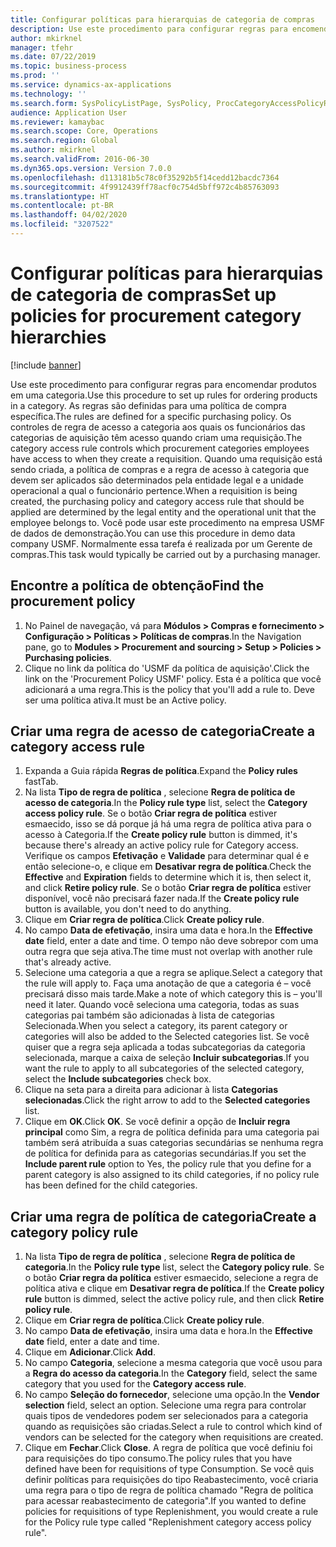 ```yaml
---
title: Configurar políticas para hierarquias de categoria de compras
description: Use este procedimento para configurar regras para encomendar produtos em uma categoria.
author: mkirknel
manager: tfehr
ms.date: 07/22/2019
ms.topic: business-process
ms.prod: ''
ms.service: dynamics-ax-applications
ms.technology: ''
ms.search.form: SysPolicyListPage, SysPolicy, ProcCategoryAccessPolicyRule, ProcCategoryPolicyRule, EcoResCategorySingleLookup
audience: Application User
ms.reviewer: kamaybac
ms.search.scope: Core, Operations
ms.search.region: Global
ms.author: mkirknel
ms.search.validFrom: 2016-06-30
ms.dyn365.ops.version: Version 7.0.0
ms.openlocfilehash: d113181b5c78c0f35292b5f14cedd12bacdc7364
ms.sourcegitcommit: 4f9912439ff78acf0c754d5bff972c4b85763093
ms.translationtype: HT
ms.contentlocale: pt-BR
ms.lasthandoff: 04/02/2020
ms.locfileid: "3207522"
---
```

# <a name="set-up-policies-for-procurement-category-hierarchies"></a><span data-ttu-id="51f79-103">Configurar políticas para hierarquias de categoria de compras</span><span class="sxs-lookup"><span data-stu-id="51f79-103">Set up policies for procurement category hierarchies</span></span>

[!include [banner](../../includes/banner.md)]

<span data-ttu-id="51f79-104">Use este procedimento para configurar regras para encomendar produtos em uma categoria.</span><span class="sxs-lookup"><span data-stu-id="51f79-104">Use this procedure to set up rules for ordering products in a category.</span></span> <span data-ttu-id="51f79-105">As regras são definidas para uma política de compra específica.</span><span class="sxs-lookup"><span data-stu-id="51f79-105">The rules are defined for a specific purchasing policy.</span></span> <span data-ttu-id="51f79-106">Os controles de regra de acesso a categoria aos quais os funcionários das categorias de aquisição têm acesso quando criam uma requisição.</span><span class="sxs-lookup"><span data-stu-id="51f79-106">The category access rule controls which procurement categories employees have access to when they create a requisition.</span></span> <span data-ttu-id="51f79-107">Quando uma requisição está sendo criada, a política de compras e a regra de acesso à categoria que devem ser aplicados são determinados pela entidade legal e a unidade operacional a qual o funcionário pertence.</span><span class="sxs-lookup"><span data-stu-id="51f79-107">When a requisition is being created, the purchasing policy and category access rule that should be applied are determined by the legal entity and the operational unit that the employee belongs to.</span></span> <span data-ttu-id="51f79-108">Você pode usar este procedimento na empresa USMF de dados de demonstração.</span><span class="sxs-lookup"><span data-stu-id="51f79-108">You can use this procedure in demo data company USMF.</span></span> <span data-ttu-id="51f79-109">Normalmente essa tarefa é realizada por um Gerente de compras.</span><span class="sxs-lookup"><span data-stu-id="51f79-109">This task would typically be carried out by a purchasing manager.</span></span>


## <a name="find-the-procurement-policy"></a><span data-ttu-id="51f79-110">Encontre a política de obtenção</span><span class="sxs-lookup"><span data-stu-id="51f79-110">Find the procurement policy</span></span>
1. <span data-ttu-id="51f79-111">No Painel de navegação, vá para **Módulos > Compras e fornecimento > Configuração > Políticas > Políticas de compras**.</span><span class="sxs-lookup"><span data-stu-id="51f79-111">In the Navigation pane, go to **Modules > Procurement and sourcing > Setup > Policies > Purchasing policies**.</span></span>
2. <span data-ttu-id="51f79-112">Clique no link da política do 'USMF da política de aquisição'.</span><span class="sxs-lookup"><span data-stu-id="51f79-112">Click the link on the 'Procurement Policy USMF' policy.</span></span> <span data-ttu-id="51f79-113">Esta é a política que você adicionará a uma regra.</span><span class="sxs-lookup"><span data-stu-id="51f79-113">This is the policy that you'll add a rule to.</span></span> <span data-ttu-id="51f79-114">Deve ser uma política ativa.</span><span class="sxs-lookup"><span data-stu-id="51f79-114">It must be an Active policy.</span></span>  

## <a name="create-a-category-access-rule"></a><span data-ttu-id="51f79-115">Criar uma regra de acesso de categoria</span><span class="sxs-lookup"><span data-stu-id="51f79-115">Create a category access rule</span></span>
1. <span data-ttu-id="51f79-116">Expanda a Guia rápida **Regras de política**.</span><span class="sxs-lookup"><span data-stu-id="51f79-116">Expand the **Policy rules** fastTab.</span></span>
2. <span data-ttu-id="51f79-117">Na lista **Tipo de regra de política** , selecione **Regra de política de acesso de categoria**.</span><span class="sxs-lookup"><span data-stu-id="51f79-117">In the **Policy rule type** list, select the **Category access policy rule**.</span></span> <span data-ttu-id="51f79-118">Se o botão **Criar regra de política** estiver esmaecido, isso se dá porque já há uma regra de política ativa para o acesso à Categoria.</span><span class="sxs-lookup"><span data-stu-id="51f79-118">If the **Create policy rule** button is dimmed, it's because there's already an active policy rule for Category access.</span></span> <span data-ttu-id="51f79-119">Verifique os campos **Efetivação** e **Validade** para determinar qual é e então selecione-o, e clique em **Desativar regra de política**.</span><span class="sxs-lookup"><span data-stu-id="51f79-119">Check the **Effective** and **Expiration** fields to determine which it is, then select it, and click **Retire policy rule**.</span></span> <span data-ttu-id="51f79-120">Se o botão **Criar regra de política** estiver disponível, você não precisará fazer nada.</span><span class="sxs-lookup"><span data-stu-id="51f79-120">If the **Create policy rule** button is available, you don't need to do anything.</span></span>  
3. <span data-ttu-id="51f79-121">Clique em **Criar regra de política**.</span><span class="sxs-lookup"><span data-stu-id="51f79-121">Click **Create policy rule**.</span></span>
4. <span data-ttu-id="51f79-122">No campo **Data de efetivação**, insira uma data e hora.</span><span class="sxs-lookup"><span data-stu-id="51f79-122">In the **Effective date** field, enter a date and time.</span></span> <span data-ttu-id="51f79-123">O tempo não deve sobrepor com uma outra regra que seja ativa.</span><span class="sxs-lookup"><span data-stu-id="51f79-123">The time must not overlap with another rule that's already active.</span></span>  
5. <span data-ttu-id="51f79-124">Selecione uma categoria a que a regra se aplique.</span><span class="sxs-lookup"><span data-stu-id="51f79-124">Select a category that the rule will apply to.</span></span> <span data-ttu-id="51f79-125">Faça uma anotação de que a categoria é – você precisará disso mais tarde.</span><span class="sxs-lookup"><span data-stu-id="51f79-125">Make a note of which category this is – you'll need it later.</span></span> <span data-ttu-id="51f79-126">Quando você seleciona uma categoria, todas as suas categorias pai também são adicionadas à lista de categorias Selecionada.</span><span class="sxs-lookup"><span data-stu-id="51f79-126">When you select a category, its parent category or categories will also be added to the Selected categories list.</span></span> <span data-ttu-id="51f79-127">Se você quiser que a regra seja aplicada a todas subcategorias da categoria selecionada, marque a caixa de seleção **Incluir subcategorias**.</span><span class="sxs-lookup"><span data-stu-id="51f79-127">If you want the rule to apply to all subcategories of the selected category, select the **Include subcategories** check box.</span></span>
6. <span data-ttu-id="51f79-128">Clique na seta para a direita para adicionar à lista **Categorias selecionadas**.</span><span class="sxs-lookup"><span data-stu-id="51f79-128">Click the right arrow to add to the **Selected categories** list.</span></span>  
4. <span data-ttu-id="51f79-129">Clique em **OK**.</span><span class="sxs-lookup"><span data-stu-id="51f79-129">Click **OK**.</span></span> <span data-ttu-id="51f79-130">Se você definir a opção de **Incluir regra principal** como Sim, a regra de política definida para uma categoria pai também será atribuída a suas categorias secundárias se nenhuma regra de política for definida para as categorias secundárias.</span><span class="sxs-lookup"><span data-stu-id="51f79-130">If you set the **Include parent rule** option to Yes, the policy rule that you define for a parent category is also assigned to its child categories, if no policy rule has been defined for the child categories.</span></span>

## <a name="create-a-category-policy-rule"></a><span data-ttu-id="51f79-131">Criar uma regra de política de categoria</span><span class="sxs-lookup"><span data-stu-id="51f79-131">Create a category policy rule</span></span>
1. <span data-ttu-id="51f79-132">Na lista **Tipo de regra de política** , selecione **Regra de política de categoria**.</span><span class="sxs-lookup"><span data-stu-id="51f79-132">In the **Policy rule type** list, select the **Category policy rule**.</span></span> <span data-ttu-id="51f79-133">Se o botão **Criar regra da política** estiver esmaecido, selecione a regra de política ativa e clique em **Desativar regra de política**.</span><span class="sxs-lookup"><span data-stu-id="51f79-133">If the **Create policy rule** button is dimmed, select the active policy rule, and then click **Retire policy rule**.</span></span>  
2. <span data-ttu-id="51f79-134">Clique em **Criar regra de política**.</span><span class="sxs-lookup"><span data-stu-id="51f79-134">Click **Create policy rule**.</span></span>
3. <span data-ttu-id="51f79-135">No campo **Data de efetivação**, insira uma data e hora.</span><span class="sxs-lookup"><span data-stu-id="51f79-135">In the **Effective date** field, enter a date and time.</span></span>
4. <span data-ttu-id="51f79-136">Clique em **Adicionar**.</span><span class="sxs-lookup"><span data-stu-id="51f79-136">Click **Add**.</span></span>
5. <span data-ttu-id="51f79-137">No campo **Categoria**, selecione a mesma categoria que você usou para a **Regra do acesso da categoria**.</span><span class="sxs-lookup"><span data-stu-id="51f79-137">In the **Category** field, select the same category that you used for the **Category access rule**.</span></span>
6. <span data-ttu-id="51f79-138">No campo **Seleção do fornecedor**, selecione uma opção.</span><span class="sxs-lookup"><span data-stu-id="51f79-138">In the **Vendor selection** field, select an option.</span></span> <span data-ttu-id="51f79-139">Selecione uma regra para controlar quais tipos de vendedores podem ser selecionados para a categoria quando as requisições são criadas.</span><span class="sxs-lookup"><span data-stu-id="51f79-139">Select a rule to control which kind of vendors can be selected for the category when requisitions are created.</span></span>  
7. <span data-ttu-id="51f79-140">Clique em **Fechar**.</span><span class="sxs-lookup"><span data-stu-id="51f79-140">Click **Close**.</span></span> <span data-ttu-id="51f79-141">A regra de política que você definiu foi para requisições do tipo consumo.</span><span class="sxs-lookup"><span data-stu-id="51f79-141">The policy rules that you have defined have been for requisitions of type Consumption.</span></span> <span data-ttu-id="51f79-142">Se você quis definir políticas para requisições do tipo Reabastecimento, você criaria uma regra para o tipo de regra de política chamado "Regra de política para acessar reabastecimento de categoria".</span><span class="sxs-lookup"><span data-stu-id="51f79-142">If you wanted to define policies for requisitions of type Replenishment, you would create a rule for the Policy rule type called "Replenishment category access policy rule".</span></span>  

